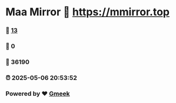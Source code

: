 # Maa Mirror :link: https://mmirror.top 
### :page_facing_up: [13](https://mmirror.top/tag.html) 
### :speech_balloon: 0 
### :hibiscus: 36190 
### :alarm_clock: 2025-05-06 20:53:52 
### Powered by :heart: [Gmeek](https://github.com/Meekdai/Gmeek)
